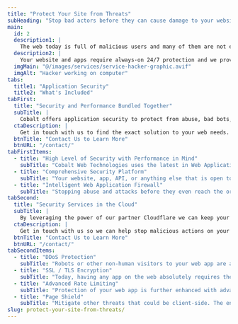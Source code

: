 ```yaml
---
title: "Protect Your Site from Threats"
subHeading: "Stop bad actors before they can cause damage to your website."
main:
  id: 2
  description1: |
    The web today is full of malicious users and many of them are not even human. Are your web applications and sites protected and secure from outside attacks and abuse?
  description2: |
    Your website and apps require always-on 24/7 protection and we provide that in all of our hosted solutions.
  imgMain: "@/images/services/service-hacker-graphic.avif"
  imgAlt: "Hacker working on computer"
tabs:
  title1: "Application Security"
  title2: "What's Included"
tabFirst:
  title: "Security and Performance Bundled Together"
  subTitle: |
    Cobalt offers application security to protect from abuse, bad bots, DDoS attacks, and thwart suspicious activity.
  ctaDescription: |
    Get in touch with us to find the exact solution to your web needs.
  btnTitle: "Contact Us to Learn More"
  btnURL: "/contact/"
tabFirstItems:
  - title: "High Level of Security with Performance in Mind"
    subTitle: "Cobalt Web Technologies uses the latest in Web Application Firewalls and monitoring technology to stop bad bots, DDoS attacks, and suspicious payloads. We partner with Cloudflare, who is a global leader in network security, to provide powerful application security."
  - title: "Comprehensive Security Platform"
    subTitle: "Your website, app, API, or anything else that is open to the web is vulnerable to attack and abuse. We offer security, compliance, and privacy functions while still delivering accelerated performance."
  - title: "Intelligent Web Application Firewall"
    subTitle: "Stopping abuse and attacks before they even reach the origin server is paramount to application security. Our web application firewall sits in front of the origin server and any request from the internet is checked using an intelligent analysis before it is allowed to make a connection. This intermediate step creates an extra layer of security for your web apps and does not degrade performance."
tabSecond:
  title: "Security Services in the Cloud"
  subTitle: |
    By leveraging the power of our partner Cloudflare we can keep your web app secure from their global edge network of 300 data centers in more than 100 countries across the globe. This allows us to provide incredible performance, reliability, and scalability.
  ctaDescription: |
    Get in touch with us so we can help stop malicious actions on your web apps and protect your digital assets and customers from  threats.
  btnTitle: "Contact Us to Learn More"
  btnURL: "/contact/"
tabSecondItems:
  - title: "DDoS Protection"
    subTitle: "Robots or other non-human visitors to your web app are a normal thing. Some bots are good such as search engine crawlers or social network bots. Some bots are bad such as scrapers, spammers, brute-force attackers, card testers, and many more. Our security partner Cloudflare provides an intelligent analysis of all bots and determines which are good while denying access to the bad bots."
  - title: "SSL / TLS Encryption"
    subTitle: "Today, having any app on the web absolutely requires the connection to be secure for your visitors and other apps. Implementing SSL is handled by us and we keep your visitor's data securely encrypted across the internet."
  - title: "Advanced Rate Limiting"
    subTitle: "Protection of your web app is further enhanced with advanced rate limiting. When an attacker attempts to brute-force access potentially vulnerable vectors of your app, such as a login or payment page, the rate limiter stops them before the attack can proceed."
  - title: "Page Shield"
    subTitle: "Mitigate other threats that could be client-side. The end user's browser is also a common point of attack and Page Shield detects malicious behavior on their browser. Page Shield prevents attacks that target vulnerable JavaScript dependencies."
slug: protect-your-site-from-threats/
---
```

